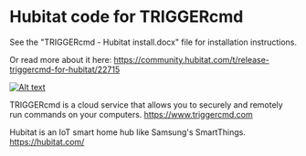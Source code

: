 # Hubitat code for TRIGGERcmd

See the "TRIGGERcmd - Hubitat install.docx" file for installation instructions.

Or read more about it here:  https://community.hubitat.com/t/release-triggercmd-for-hubitat/22715

[![Alt text](https://img.youtube.com/vi/V90B7jbEYxI/0.jpg)](https://www.youtube.com/watch?v=V90B7jbEYxI)

TRIGGERcmd is a cloud service that allows you to securely and remotely run commands on your computers.  https://www.triggercmd.com

Hubitat is an IoT smart home hub like Samsung's SmartThings.  https://hubitat.com/ 